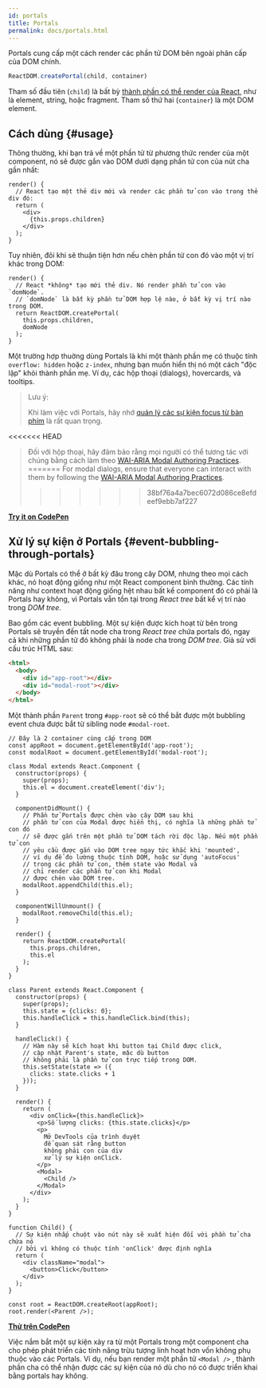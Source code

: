```yaml
---
id: portals
title: Portals
permalink: docs/portals.html
---
```


Portals cung cấp một cách render các phần tử DOM bên ngoài phân cấp của DOM chính.

```js
ReactDOM.createPortal(child, container)
```

Tham số đầu tiên (`child`) là bất bỳ [thành phần có thể render của React](/docs/react-component.html#render), như là element, string, hoặc fragment. Tham số thứ hai (`container`) là một DOM element.

## Cách dùng {#usage}

Thông thường, khi bạn trả về một phần tử từ phương thức render của một component, nó sẽ được gắn vào DOM dưới dạng phần tử con của nút cha gần nhất:

```js{4,6}
render() {
  // React tạo một thẻ div mới và render các phần tử con vào trong thẻ div đó:
  return (
    <div>
      {this.props.children}
    </div>
  );
}
```

Tuy nhiên, đôi khi sẽ thuận tiện hơn nếu chèn phần tử con đó vào một vị trí khác trong DOM:

```js{6}
render() {
  // React *không* tạo mới thẻ div. Nó render phần tử con vào `domNode`.
  // `domNode` là bất kỳ phần tử DOM hợp lệ nào, ở bất kỳ vị trí nào trong DOM.
  return ReactDOM.createPortal(
    this.props.children,
    domNode
  );
}
```

Một trường hợp thuờng dùng Portals là khi một thành phần mẹ có thuộc tính `overflow: hidden` hoặc `z-index`, nhưng bạn muốn hiển thị nó một cách "độc lập" khỏi thành phần mẹ. Ví dụ, các hộp thoại (dialogs), hovercards, và tooltips.

> Lưu ý:
>
> Khi làm việc với Portals, hãy nhớ [quản lý các sự kiện focus từ bàn phím](/docs/accessibility.html#programmatically-managing-focus) là rất quan trọng.
>
<<<<<<< HEAD
> Đối với hộp thoại, hãy đảm bảo rằng mọi người có thể tương tác với chúng bằng cách làm theo [WAI-ARIA Modal Authoring Practices](https://www.w3.org/TR/wai-aria-practices-1.1/#dialog_modal).
=======
> For modal dialogs, ensure that everyone can interact with them by following the [WAI-ARIA Modal Authoring Practices](https://www.w3.org/WAI/ARIA/apg/patterns/dialogmodal/).
>>>>>>> 38bf76a4a7bec6072d086ce8efdeef9ebb7af227

[**Try it on CodePen**](https://codepen.io/gaearon/pen/yzMaBd)

## Xử lý sự kiện ở Portals {#event-bubbling-through-portals}

Mặc dù Portals có thể ở bất kỳ đâu trong cây DOM, nhưng theo mọi cách khác, nó hoạt động giống như một React component bình thường. Các tính năng như context hoạt động giống hệt nhau bất kể component đó có phải là Portals hay không, vì Portals vẫn tồn tại trong *React tree* bất kể vị trí nào trong *DOM tree*.

Bao gồm các event bubbling. Một sự kiện được kích hoạt từ bên trong Portals sẽ truyền đến tất node cha trong *React tree* chứa portals đó, ngay cả khi những phần tử đó không phải là node cha trong *DOM tree*. Giả sử với cấu trúc HTML sau:

```html
<html>
  <body>
    <div id="app-root"></div>
    <div id="modal-root"></div>
  </body>
</html>
```

Một thành phần `Parent` trong `#app-root` sẽ có thể bắt được một bubbling event chưa được bắt từ sibling node `#modal-root`.

```js{28-31,42-49,53,61-63,70-71,74}
// Đây là 2 container cùng cấp trong DOM
const appRoot = document.getElementById('app-root');
const modalRoot = document.getElementById('modal-root');

class Modal extends React.Component {
  constructor(props) {
    super(props);
    this.el = document.createElement('div');
  }

  componentDidMount() {
    // Phần tử Portals được chèn vào cây DOM sau khi
    // phần tử con của Modal được hiển thị, có nghĩa là những phần tử con đó
    // sẽ được gắn trên một phần tử DOM tách rời độc lập. Nếu một phần tử con
    // yêu cầu được gắn vào DOM tree ngay tức khắc khi 'mounted',
    // ví dụ để đo lường thuộc tính DOM, hoặc sử dụng 'autoFocus' 
    // trong các phần tử con, thêm state vào Modal và
    // chỉ render các phẩn tử con khi Modal
    // được chèn vào DOM tree.
    modalRoot.appendChild(this.el);
  }

  componentWillUnmount() {
    modalRoot.removeChild(this.el);
  }

  render() {
    return ReactDOM.createPortal(
      this.props.children,
      this.el
    );
  }
}

class Parent extends React.Component {
  constructor(props) {
    super(props);
    this.state = {clicks: 0};
    this.handleClick = this.handleClick.bind(this);
  }

  handleClick() {
    // Hàm này sẽ kích hoạt khi button tại Child được click,
    // cập nhật Parent's state, mặc dù button
    // không phải là phần tử con trực tiếp trong DOM.
    this.setState(state => ({
      clicks: state.clicks + 1
    }));
  }

  render() {
    return (
      <div onClick={this.handleClick}>
        <p>Số lượng clicks: {this.state.clicks}</p>
        <p>
          Mở DevTools của trình duyệt
          để quan sát rằng button
          không phải con của div
          xử lý sự kiện onClick.
        </p>
        <Modal>
          <Child />
        </Modal>
      </div>
    );
  }
}

function Child() {
  // Sự kiện nhấp chuột vào nút này sẽ xuất hiện đối với phần tử cha chứa nó
  // bởi vì không có thuộc tính 'onClick' được định nghĩa
  return (
    <div className="modal">
      <button>Click</button>
    </div>
  );
}

const root = ReactDOM.createRoot(appRoot);
root.render(<Parent />);
```

[**Thử trên CodePen**](https://codepen.io/gaearon/pen/jGBWpE)

Việc nắm bắt một sự kiện xảy ra từ một Portals trong một component cha cho phép phát triển các tính năng trừu tượng linh hoạt hơn vốn không phụ thuộc vào các Portals. Ví dụ, nếu bạn render một phần tử `<Modal />` , thành phần cha có thể nhận được các sự kiện của nó dù cho nó có được triển khai bằng portals hay không.
